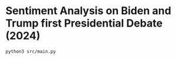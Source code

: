 # Sentiment Analysis on Biden and Trump first Presidential Debate (2024)


```bash
python3 src/main.py
